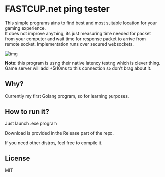 # FASTCUP.net ping tester

This simple programs aims to find best and most suitable location for your gaming experience.   
It does not improve anything, its just measuring time needed for packet from your computer and wait time for response packet to arrive from remote socket. Implementation runs over secured websockets. 

![img](https://i.imgur.com/cQxavQW.png)

 
**Note**: this program is using their native latency testing which is clever thing. Game server will add +5/10ms to this connection so don't brag about it.

## Why? 
Currently my first Golang program, so for learning purposes.


## How to run it?
Just launch .exe program 

Download is provided in the Release part of the repo.

If you need other distros, feel free to compile it.


## License
MIT
